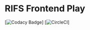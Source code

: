 
# RIFS Frontend Play

[![Codacy Badge](https://api.codacy.com/project/badge/Grade/2adc6d84a6b54a5c8cbae30b3)]
[![CircleCI](https://circleci.com/gh/UKGovernmentBEIS/rifs-frontend-play.svg?style=svg)]
